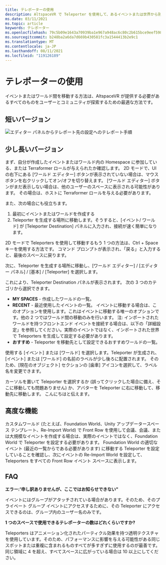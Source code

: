 ```yaml
---
title: テレポーターの使用
description: AltspaceVR で Teleporter を使用して、あるイベントまたは世界から別のイベントに移動する方法について学習します。
ms.date: 03/11/2021
ms.topic: article
keywords: テレポーター
ms.openlocfilehash: 79c5b09e1643a70939ba1e967a948ac6c80c2b615bce9eef598d0e07b7722ea3
ms.sourcegitcommit: b248ba2a6da7d669b430581fc3a1544413b2e9c1
ms.translationtype: MT
ms.contentlocale: ja-JP
ms.lasthandoff: 08/11/2021
ms.locfileid: "119126189"
---
```

# <a name="using-the-teleporter"></a>テレポーターの使用

イベントまたはワールド間を移動する方法は、AltspaceVR が提供する必要があるすべてのものをユーザーとコミュニティが探索するための最適な方法です。

## <a name="the-short-version"></a>短いバージョン

![エディター パネルからテレポート先の設定へのテレポート手順](images/teleporter.png)

## <a name="the-slightly-longer-version"></a>少し長いバージョン

まず、自分が作成したイベントまたはワールド内の Homespace に参加している、または Terraformer ロールが与えられたか確認します。 2D モードで、UI の右下にある [ワールド エディター] ボタンが表示されていない場合は、マウス ボタンを右クリックしてオン/オフを切り替えます。 [ワールド エディター] ボタンがまだ表示しない場合は、他のユーザーのスペースに表示される可能性があります。 その場合は、ホストに Terraformer ロールを与える必要があります。

また、次の場合にも役立ちます。 
1. 最初にイベントまたはワールドを作成する
2. Teleporter を生成する場所に移動します。そうすると、[イベント/ ワールド] が [Teleporter Destination] パネルに入力され、接続が速く簡単になります。

2D モードで Teleporters を使用して移動するもう 1 つの方法は、Ctrl + Space キーを使用する方法です。 コマンド プロンプトが表示され、「戻る」と入力すると、最後のスペースに戻ります。 

次に、Teleporter を生成する場所に移動し、[ワールド エディター] / [エディター パネル] / [基本] / [Teleporter] を選択します。

これにより、Teleporter Destination パネルが表示されます。 次の 3 つのカテゴリから選択できます。

* **MY SPACES** - 作成したワールドの一覧。
* **RECENT** - 最近使用したイベントの一覧。 イベントに移動する場合は、このオプションを使用します。これはイベントに移動する唯一のオプションです。他の 2 つではワールド間の移動のみを行います。 注: インポートされたワールドを持つフロントエンド イベントを接続する場合は、以下の「詳細設定」を参照してください。実際のイベントではなく、インポートされた世界で Teleporters を生成して設定する必要があります。
* **おすすめ** - Teleporter を移動先として設定できるおすすめワールドの一覧。

使用する [イベント] または [ワールド] を選択します。Teleporter が生成され、[イベント] または [ワールド] の名前のラベルが少し後ろに配置されます。 そのため、[現在のオブジェクト] セクションの [歯車] アイコンを選択して、ラベル名を変更できます。

カーソルを置いて Teleporter を選択するか (誤ってクリックした場合に備え、そこに移動しても問題ありません) か、アバターを Teleporter に右に移動して、移動先に移動します。 こんにちはと伝えます。

## <a name="advanced-features"></a>高度な機能

カスタムワールド (たとえば、Foundation World、Unity アップデータースペース テンプレート、Re-Import World) で Front Row を使用して会議、会議、または大規模なイベントを作成する場合は、実際のイベントではなく、Foundation World で Teleporter を設定する必要があります。 Foundation World の適切なイベント (最近の一覧からである必要があります) に移動する Teleporter を設定していることを確認し、次にイベントの Re-Import World を設定して、Teleporters をすべての Front Row イベント スペースに表示します。

## <a name="faqs"></a>FAQ

**エラー:'申し訳ありませんが、ここではお知らせできない"**

イベントにはグループがアタッチされている場合があります。そのため、そのプライベート グループ イベントにアクセスするために、その Teleporter にアクセスできるのは、グループ内のユーザー名のみです。

**1 つのスペースで使用できるテレポーターの数はどれくらいですか?**

Teleporters はアニメーション化されたパーティクル効果を持つ透明テクスチャを使用しています。そのため、パフォーマンスに影響を与える可能性がある同じスポットまたは重複に含まれるものすべてが多すぎずに使用するのが最善です。 同じ領域に 4 を超え、すべてスペースに広がっている場合は 10 以上にしてください。
